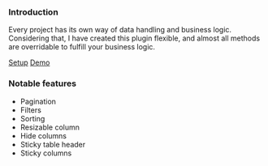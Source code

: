 <div id="get-started"></div>

### Introduction

Every project has its own way of data handling and business logic. Considering that, I have created this plugin flexible, and almost all methods are overridable to fulfill your business logic.

<div class="demo-button-container">
  <a class="btn btn-secondary" href="#/setup.md">Setup</a>
  <a class="btn" href="#/demo.md">Demo</a>
</div>

### Notable features

* Pagination
* Filters
* Sorting
* Resizable column
* Hide columns
* Sticky table header
* Sticky columns

<script>
  initPageGetStarted();
</script>
